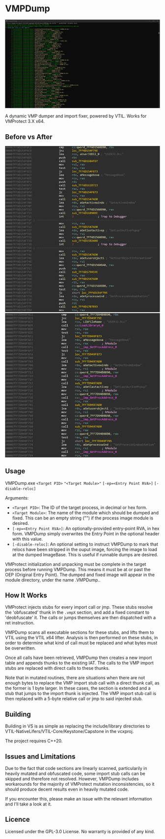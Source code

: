 # VMPDump
![](https://raw.githubusercontent.com/0xnobody/vmpdump/master/screenshot.png)

 A dynamic VMP dumper and import fixer, powered by VTIL. Works for VMProtect 3.X x64.

## Before vs After
![](https://raw.githubusercontent.com/0xnobody/vmpdump/master/before.png?s=200)
![](https://raw.githubusercontent.com/0xnobody/vmpdump/master/after.png?s=200)

## Usage
 VMPDump.exe `<Target PID>` `"<Target Module>"` `[-ep=<Entry Point RVA>]` `[-disable-reloc]`

 Arguments:
 * `<Target PID>`: The ID of the target process, in decimal or hex form.
 * `<Target Module>`: The name of the module which should be dumped and fixed. This can be an empty string ("") if the process image module is desired.
 * `[-ep=<Entry Point RVA>]`: An optionally-provided entry-point RVA, in hex form. VMPDump simply overwrites the Entry Point in the optional header with this value.
 * `[-disable-reloc]`: An optional setting to instruct VMPDump to mark that relocs have been stripped in the ouput image, forcing the image to load at the dumped ImageBase. This is useful if runnable dumps are desired.
 
 VMProtect initialization and unpacking must be complete in the target process before running VMPDump. This means it must be at or past the OEP (Original Entry Point).
 The dumped and fixed image will appear in the module directory, under the name <Module Name>.VMPDump.<Module Extension>.

## How It Works
 VMProtect injects stubs for every import call or jmp. These stubs resolve the 'obfuscated' thunk in the `.vmpX` section, and add a fixed constant to 'deobfuscate' it. The calls or jumps themselves are then dispatched with a ret instruction.

 VMPDump scans all executable sections for these stubs, and lifts them to VTIL using the VTIL x64 lifter. Analysis is then performed on these stubs, in order to determine what kind of call must be replaced and what bytes must be overwritten.

 Once all calls have been retrieved, VMPDump then creates a new import table and appends thunks to the existing IAT. The calls to the VMP import stubs are replaced with direct calls to these thunks.

 Note that in mutated routines, there are situations when there are not enough bytes to replace the VMP import stub call with a direct thunk call, as the former is 1 byte larger. In these cases, the section is extended and a stub that jumps to the import thunk is injected. The VMP import stub call is then replaced with a 5-byte relative call or jmp to said injected stub.

## Building
Building in VS is as simple as replacing the include/library directories to VTIL-NativeLifers/VTIL-Core/Keystone/Capstone in the vcxproj.

The project requires C++20.

## Issues and Limitations
 Due to the fact that code sections are linearly scanned, particularily in heavily mutated and obfuscated code, some import stub calls can be skipped and therefore not resolved. However, VMPDump includes workarounds for the majority of VMProtect mutation inconsistencies, so it should produce decent results even in heavily mutated code.
 
 If you encounter this, please make an issue with the relevant information and I'll take a look at it.

## Licence
 Licensed under the GPL-3.0 License. No warranty is provided of any kind.
